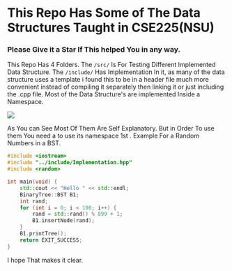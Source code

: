 # This Repo Has Some of The Data Structures Taught in CSE225(NSU)

### Please Give it a Star If This helped You in any way.

This Repo Has 4 Folders. The `/src/` Is For Testing Different Implemented Data Structure. The `/include/` Has Implementation In it, as many of the data structure uses a template i found this  to be in a header file much more convenient instead of compiling it separately then linking it or just including the .cpp file. Most of the Data Structure's are implemented Inside a Namespace.

![](https://i.imgur.com/7PrZKJg.png)

As You can See Most Of Them Are Self Explanatory. But in Order To use them You need a to use its namespace 1st . Example For a Random Numbers in a BST.

```cpp
#include <iostream>
#include "../include/Implementation.hpp"
#include <random>

int main(void) {
    std::cout << "Hello " << std::endl;
    BinaryTree::BST B1;
    int rand;
    for (int i = 0; i < 100; i++) {
        rand = std::rand() % 899 + 1;
        B1.insertNode(rand);
    }
    B1.printTree();
    return EXIT_SUCCESS;
}

```

I hope That makes it clear.
